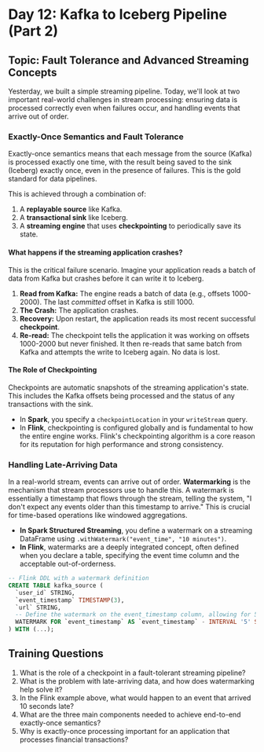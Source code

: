 # Day 12: Kafka to Iceberg Pipeline (Part 2)

## Topic: Fault Tolerance and Advanced Streaming Concepts

Yesterday, we built a simple streaming pipeline. Today, we'll look at two important real-world challenges in stream processing: ensuring data is processed correctly even when failures occur, and handling events that arrive out of order.

### Exactly-Once Semantics and Fault Tolerance

Exactly-once semantics means that each message from the source (Kafka) is processed exactly one time, with the result being saved to the sink (Iceberg) exactly once, even in the presence of failures. This is the gold standard for data pipelines.

This is achieved through a combination of:
1.  A **replayable source** like Kafka.
2.  A **transactional sink** like Iceberg.
3.  A **streaming engine** that uses **checkpointing** to periodically save its state.

#### **What happens if the streaming application crashes?**
This is the critical failure scenario. Imagine your application reads a batch of data from Kafka but crashes before it can write it to Iceberg.

1.  **Read from Kafka:** The engine reads a batch of data (e.g., offsets 1000-2000). The last *committed* offset in Kafka is still 1000.
2.  **The Crash:** The application crashes.
3.  **Recovery:** Upon restart, the application reads its most recent successful **checkpoint**.
4.  **Re-read:** The checkpoint tells the application it was working on offsets 1000-2000 but never finished. It then re-reads that same batch from Kafka and attempts the write to Iceberg again. No data is lost.

#### **The Role of Checkpointing**
Checkpoints are automatic snapshots of the streaming application's state. This includes the Kafka offsets being processed and the status of any transactions with the sink. 
*   In **Spark**, you specify a `checkpointLocation` in your `writeStream` query.
*   In **Flink**, checkpointing is configured globally and is fundamental to how the entire engine works. Flink's checkpointing algorithm is a core reason for its reputation for high performance and strong consistency.

### Handling Late-Arriving Data

In a real-world stream, events can arrive out of order. **Watermarking** is the mechanism that stream processors use to handle this. A watermark is essentially a timestamp that flows through the stream, telling the system, "I don't expect any events older than this timestamp to arrive." This is crucial for time-based operations like windowed aggregations.

*   **In Spark Structured Streaming**, you define a watermark on a streaming DataFrame using `.withWatermark("event_time", "10 minutes")`.
*   **In Flink**, watermarks are a deeply integrated concept, often defined when you declare a table, specifying the event time column and the acceptable out-of-orderness.

```sql
-- Flink DDL with a watermark definition
CREATE TABLE kafka_source (
  `user_id` STRING,
  `event_timestamp` TIMESTAMP(3),
  `url` STRING,
  -- Define the watermark on the event_timestamp column, allowing for 5 seconds of lateness
  WATERMARK FOR `event_timestamp` AS `event_timestamp` - INTERVAL '5' SECOND
) WITH (...);
```

## Training Questions

1.  What is the role of a checkpoint in a fault-tolerant streaming pipeline?
2.  What is the problem with late-arriving data, and how does watermarking help solve it?
3.  In the Flink example above, what would happen to an event that arrived 10 seconds late?
4.  What are the three main components needed to achieve end-to-end exactly-once semantics?
5.  Why is exactly-once processing important for an application that processes financial transactions?
